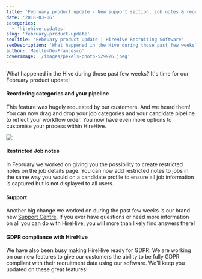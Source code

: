 ```yaml
---
title: 'February product update - New support section, job notes & reordering categories'
date: '2018-03-06'
categories:
  - 'hirehive-updates'
slug: 'february-product-update'
seoTitle: 'February product update | HireHive Recruiting Software'
seoDescription: 'What happened in the Hive during those past few weeks? Find out the changes we have made in the past few weeks in our February product update!'
author: 'Maëlle-De-Francesco'
coverImage: '/images/pexels-photo-529926.jpeg'
---
```


What happened in the Hive during those past few weeks? It's time for our February product update!

#### **Reordering categories and your pipeline** 

This feature was hugely requested by our customers. And we heard them! You can now drag and drop your job categories and your candidate pipeline to reflect your workflow order. You now have even more options to customise your process within HireHive.

<img src="/images/reordering+job+categories.gif"/>

#### **Restricted Job notes** 

In February we worked on giving you the possibility to create restricted notes on the job details page. You can now add restricted notes to jobs in the same way you would on a candidate profile to ensure all job information is captured but is not displayed to all users.

#### **Support**

Another big change we worked on during the past few weeks is our brand new [Support Centre](https://hirehive.com/support/). If you ever have questions or need more information on all you can do with HireHive, you will more than likely find answers there!

#### GDPR compliance with HireHive

We have also been busy making HireHive ready for GDPR. We are working on our new features to give our customers the ability to be fully GDPR compliant with their recruitment data using our software. We'll keep you updated on these great features!
